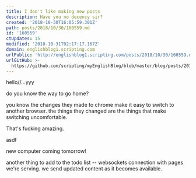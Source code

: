 ```yaml
---
title: I don't like making new posts
description: Have you no decency sir?
created: '2018-10-30T16:05:59.301Z'
path: posts/2018/10/30/160559.md
id: '160559'
ctUpdates: 15
modified: '2018-10-31T02:17:17.167Z'
domain: englishblog1.scripting.com
urlPublic: 'http://englishblog1.scripting.com/posts/2018/10/30/160559.md'
urlGitHub: >-
  https://github.com/scripting/myEnglishBlog/blob/master/blog/posts/2018/10/30/160559.md
---
```

hello//...yyy

do you know the way to go home?

you know the changes they made to chrome make it easy to switch to another browser. the things they changed are the things that make switching uncomfortable.

That's fucking amazing.

asdf

new computer coming tomorrow!

another thing to add to the todo list -- websockets connection with pages we're serving. we send updated content as it becomes available.